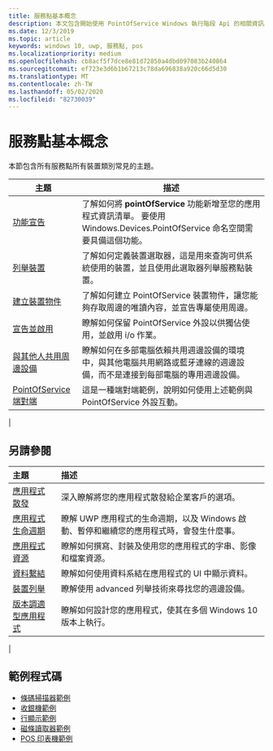 ```yaml
---
title: 服務點基本概念
description: 本文包含開始使用 PointOfService Windows 執行階段 Api 的相關資訊。
ms.date: 12/3/2019
ms.topic: article
keywords: windows 10, uwp, 服務點, pos
ms.localizationpriority: medium
ms.openlocfilehash: cb8acf5f7dce8e81d72850a4dbd097083b240864
ms.sourcegitcommit: ef723e3d6b1b67213c78da696838a920c66d5d30
ms.translationtype: MT
ms.contentlocale: zh-TW
ms.lasthandoff: 05/02/2020
ms.locfileid: "82730039"
---
```

# <a name="point-of-service-basics"></a>服務點基本概念

本節包含所有服務點所有裝置類別常見的主題。

|主題 |描述 |
|------|------------|
| [功能宣告](pos-basics-capability.md)      | 了解如何將 **pointOfService** 功能新增至您的應用程式資訊清單。  要使用 Windows.Devices.PointOfService 命名空間需要具備這個功能。  |
| [列舉裝置](pos-basics-enumerating.md)        | 了解如何定義裝置選取器，這是用來查詢可供系統使用的裝置，並且使用此選取器列舉服務點裝置。  |
| [建立裝置物件](pos-basics-deviceobject.md)  | 了解如何建立 PointOfService 裝置物件，讓您能夠存取周邊的唯讀內容，並宣告專屬使用周邊。 |
| [宣告並啟用](pos-basics-claim.md)  | 瞭解如何保留 PointOfService 外設以供獨佔使用，並啟用 i/o 作業。  |
| [與其他人共用周邊設備](pos-basics-sharing.md) | 瞭解如何在多部電腦依賴共用週邊設備的環境中，與其他電腦共用網路或藍牙連線的週邊設備，而不是連接到每部電腦的專用週邊設備。
| [PointOfService 端對端](pos-get-started.md)  | 這是一種端對端範例，說明如何使用上述範例與 PointOfService 外設互動。 |
|

## <a name="see-also"></a>另請參閱

| 主題   | 描述 |
|:--------|:------------|
| [應用程式散發](../publish/distribute-lob-apps-to-enterprises.md) | 深入瞭解將您的應用程式散發給企業客戶的選項。 |
| [應用程式生命週期](../launch-resume/app-lifecycle.md) | 瞭解 UWP 應用程式的生命週期，以及 Windows 啟動、暫停和繼續您的應用程式時，會發生什麼事。 |
| [應用程式資源](../app-resources/index.md) | 瞭解如何撰寫、封裝及使用您的應用程式的字串、影像和檔案資源。 |
| [資料繫結](../data-binding/index.md) | 瞭解如何使用資料系結在應用程式的 UI 中顯示資料。 |
| [裝置列舉](enumerate-devices.md) | 瞭解使用 advanced 列舉技術來尋找您的週邊設備。|
| [版本調適型應用程式](../debug-test-perf/version-adaptive-apps.md) | 瞭解如何設計您的應用程式，使其在多個 Windows 10 版本上執行。|
|


## <a name="sample-code"></a>範例程式碼
+ [條碼掃描器範例](https://github.com/Microsoft/Windows-universal-samples/tree/master/Samples/BarcodeScanner)
+ [收銀機範例]( https://github.com/Microsoft/Windows-universal-samples/tree/master/Samples/CashDrawer)
+ [行顯示範例](https://github.com/Microsoft/Windows-universal-samples/tree/master/Samples/LineDisplay)
+ [磁條讀取器範例](https://github.com/Microsoft/Windows-universal-samples/tree/master/Samples/MagneticStripeReader)
+ [POS 印表機範例](https://github.com/Microsoft/Windows-universal-samples/tree/master/Samples/PosPrinter)
